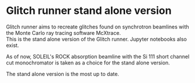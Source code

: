 # Glitch runner stand alone version 

Glitch runner aims to recreate glitches found on synchrotron beamlines with the Monte Carlo ray tracing software McXtrace.  
This is the stand alone version of the Glitch runner. Jupyter notebooks also exist.  

As of now, SOLEIL's ROCK absorption beamline with the Si 111 short channel cut monochromator is taken as a choice for the stand alone version.  

The stand alone version is the most up to date.
